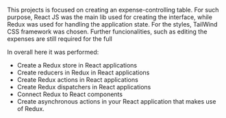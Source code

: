 This projects is focused on creating an expense-controlling table. For such purpose, React JS was the main lib used for creating the interface, while Redux was used for handling the application state. For the styles, TailWind CSS framework was chosen. Further funcionalities, such as editing the expenses are still required for the full 

In overall here it was performed:
   
* Create a Redux store in React applications
* Create reducers in Redux in React applications
* Create Redux actions in React applications
* Create Redux dispatchers in React applications
* Connect Redux to React components
* Create asynchronous actions in your React application that makes use of Redux. 
